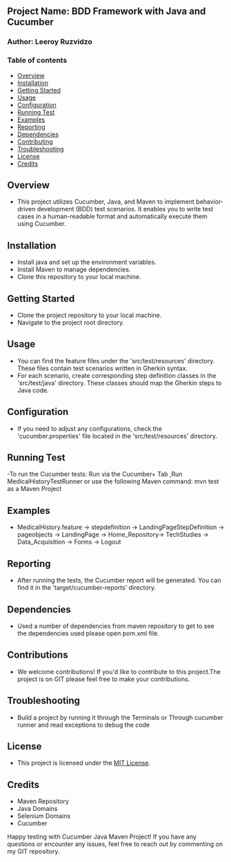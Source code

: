 ## Project Name: BDD Framework with Java and Cucumber 
### Author: Leeroy Ruzvidzo
### Table of contents
- [Overview](#overview)
- [Installation](#installation)
- [Getting Started](#gettingstarted)
- [Usage](#usage)
- [Configuration](#configuration)
- [Running Test](#runningtest)
- [Examples](#examples)
- [Reporting](#reporting)
- [Dependencies](#dependencies)
- [Contributing](#contributing)
- [Troubleshooting](#troubleshooting)
- [License](#license)
- [Credits](#credits)

## Overview
- This project utilizes Cucumber, Java, and Maven to implement behavior-driven development (BDD) test scenarios. It enables you to write test cases in a human-readable format and automatically execute them using Cucumber.
## Installation
- Install java and set up the environment variables.
- Install Maven to manage dependencies.
- Clone this repository to your local machine.
## Getting Started
- Clone the project repository to your local machine.
- Navigate to the project root directory.
## Usage 
- You can find the feature files under the 'src/test/resources' directory. These files contain test scenarios written in Gherkin syntax.
- For each scenario, create corresponding step definition classes in the 'src/test/java' directory. These classes should map the Gherkin steps to Java code.
## Configuration
- If you need to adjust any configurations, check the 'cucumber.properties' file located in the 'src/test/resources' directory.
## Running Test
-To run the Cucumber tests: Run via the Cucumber+ Tab ,Run MedicalHistoryTestRunner or  use the following Maven command:
mvn test as a Maven Project
## Examples 
- MedicalHistory.feature -> stepdefinition -> LandingPageStepDefinition -> pageobjects -> LandingPage -> Home_Repository-> TechStudies -> Data_Acquisition -> Forms -> Logout
## Reporting
- After running the tests, the Cucumber report will be generated. You can find it in the 'target/cucumber-reports' directory.
## Dependencies
- Used a number of dependencies from maven repository to get to see the dependencies used please open pom.xml file.
## Contributions
- We welcome contributions! If you'd like to contribute to this project.The project is on GIT please feel free to make your contributions.
## Troubleshooting
- Build a project by running it through the Terminals or Through cucumber runner and read exceptions to debug the code
## License
- This project is licensed under the [MIT License](LICENSE).
## Credits
- Maven Repository
- Java Domains
- Selenium Domains
- Cucumber

Happy testing with Cucumber Java Maven Project! If you have any questions or encounter any issues, feel free to reach out by commenting on my GIT repository.
